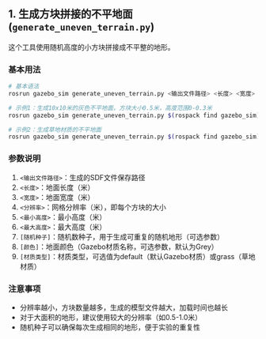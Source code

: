 
## 1. 生成方块拼接的不平地面 (`generate_uneven_terrain.py`)

这个工具使用随机高度的小方块拼接成不平整的地形。

### 基本用法

```bash
# 基本语法
rosrun gazebo_sim generate_uneven_terrain.py <输出文件路径> <长度> <宽度> <分辨率> <最小高度> <最大高度> [随机种子] [颜色] [材质类型]

# 示例1：生成10x10米的灰色不平地面，方块大小0.5米，高度范围0-0.3米
rosrun gazebo_sim generate_uneven_terrain.py $(rospack find gazebo_sim)/models/terrain/terrain_generated.sdf 10 10 0.5 0.0 0.3 42 Grey default

# 示例2：生成草地材质的不平地面
rosrun gazebo_sim generate_uneven_terrain.py $(rospack find gazebo_sim)/models/terrain/grass_terrain_uneven.sdf 8 8 0.2 0.0 0.2 42 Grass grass
```

### 参数说明

1. `<输出文件路径>`：生成的SDF文件保存路径
2. `<长度>`：地面长度（米）
3. `<宽度>`：地面宽度（米）
4. `<分辨率>`：网格分辨率（米），即每个方块的大小
5. `<最小高度>`：最小高度（米）
6. `<最大高度>`：最大高度（米）
7. `[随机种子]`：随机数种子，用于生成可重复的随机地形（可选参数）
8. `[颜色]`：地面颜色（Gazebo材质名称，可选参数，默认为Grey）
9. `[材质类型]`：材质类型，可选值为default（默认Gazebo材质）或grass（草地材质）

### 注意事项

- 分辨率越小，方块数量越多，生成的模型文件越大，加载时间也越长
- 对于大面积的地形，建议使用较大的分辨率（如0.5-1.0米）
- 随机种子可以确保每次生成相同的地形，便于实验的重复性
